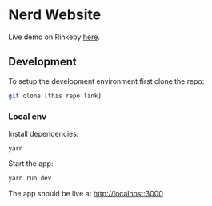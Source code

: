 # Nerd Website
Live demo on Rinkeby [here](https://nerdcollection.netlify.app/).

## Development
To setup the development environment first clone the repo:
```bash
git clone [this repo link]
```

### Local env
Install dependencies:
```bash
yarn
```


Start the app:
```bash
yarn run dev
```

The app should be live at [http://localhost:3000](http://localhost:3000/)
